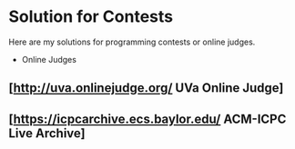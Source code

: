 Solution for Contests
=====================

Here are my solutions for programming contests or online judges.

* Online Judges
## [http://uva.onlinejudge.org/ UVa Online Judge]
## [https://icpcarchive.ecs.baylor.edu/ ACM-ICPC Live Archive]